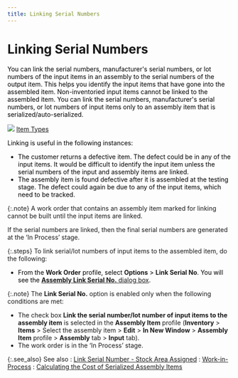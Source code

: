 ```yaml
---
title: Linking Serial Numbers
---
```


# Linking Serial Numbers


<font color="#000000" class="hcp1">You can link the serial numbers, manufacturer's serial 
 numbers, or lot numbers of the input items in an assembly to the serial 
 numbers of the output item. This helps you identify the input items that 
 have gone into the assembled item. Non-inventoried input items cannot 
 be linked to the assembled item. You can link the serial numbers, manufacturer's 
 serial numbers, or lot numbers of input items only to an assembly item 
 that is serialized/auto-serialized.</font>


![]({{site.ba_baseurl}}/img/lens.gif)<font color="#000000" class="hcp1"> </font>[Item  Types]({{site.mi_chm}}/item-profile-details/item-types/item_types.html)


<font color="#000000" class="hcp1">Linking is useful in the following instances:</font>

- <font color="#000000" class="hcp1">The customer returns a defective 
 item. The defect could be in any of the input items. It would be difficult 
 to identify the input item unless the serial numbers of the input and 
 assembly items are linked.</font>
- <font color="#000000" class="hcp1">The assembly item is found 
 defective after it is assembled at the testing stage. The defect could 
 again be due to any of the input items, which need to be tracked.</font>



{:.note}
A work order that contains an assembly item  marked for linking cannot be built until the input items are linked.


If the serial numbers are linked, then the  final serial numbers are generated at the ‘In Process’  stage.


{:.steps}
To link serial/lot numbers of input items  to the assembled item, do the following:

- <font color="#000000" class="hcp1">From the </font>**Work Order** <font color="#000000" class="hcp1">profile, 
 select </font>**Options** <font color="#000000" class="hcp1">&gt; </font>**Link Serial No**<font color="#000000" class="hcp1">. You 
 will see the </font>[**Assembly Link Serial No.** dialog box]({{site.ba_baseurl}}/prod-asm/work-in-proc/link-ser-nmbs-to-asm-item/the_assembly_link_serial_no_dialog_box.html)<font color="#000000" class="hcp1">.</font>



{:.note}
The **Link 
 Serial No.** option is enabled only when the following conditions  are met:

- The check box **Link the serial number/lot number of input 
 items to the assembly item** is selected in the **Assembly 
 Item** profile (**Inventory**  > **Items** > Select the assembly  item > **Edit** > **In 
 New Window** > **Assembly Item**  profile > **Assembly** tab >  **Input** tab).
- The work order  is in the ‘In Process’ stage.


{:.see_also}
See also
: [Link  Serial Number - Stock Area Assigned]({{site.ba_baseurl}}/prod-asm/work-in-proc/link-ser-nmbs-to-asm-item/link_serial_number_stock_area_assigned.html)
: [Work-in-Process]({{site.ba_baseurl}}/prod-asm/work-in-proc/process_work_orders_work_order_profile_assembly_content.html)
: [Calculating  the Cost of Serialized Assembly Items]({{site.ba_baseurl}}/prod-asm/work-in-proc/link-ser-nmbs-to-asm-item/calculating_the_cost_of_serialized_assembly_item.html)
